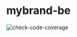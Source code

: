 # mybrand-be 

![check-code-coverage](https://img.shields.io/badge/code--coverage-72.98%25-yellow)

